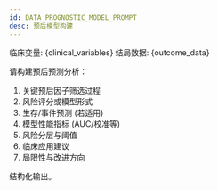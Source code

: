 ```yaml
---
id: DATA_PROGNOSTIC_MODEL_PROMPT
desc: 预后模型构建
---
```

临床变量: {clinical_variables}
结局数据: {outcome_data}

请构建预后预测分析：
1. 关键预后因子筛选过程
2. 风险评分或模型形式
3. 生存/事件预测 (若适用)
4. 模型性能指标 (AUC/校准等)
5. 风险分层与阈值
6. 临床应用建议
7. 局限性与改进方向

结构化输出。
